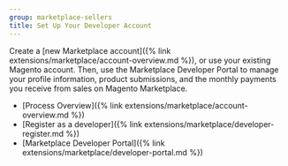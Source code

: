 ```yaml
---
group: marketplace-sellers
title: Set Up Your Developer Account
---
```


Create a [new Marketplace account]({% link extensions/marketplace/account-overview.md %}), or use your existing Magento account. Then, use the Marketplace Developer Portal to manage your profile information, product submissions, and the monthly payments you receive from sales on Magento Marketplace.

-  [Process Overview]({% link extensions/marketplace/account-overview.md %})
-  [Register as a developer]({% link extensions/marketplace/developer-register.md %})
-  [Marketplace Developer Portal]({% link extensions/marketplace/developer-portal.md %})
